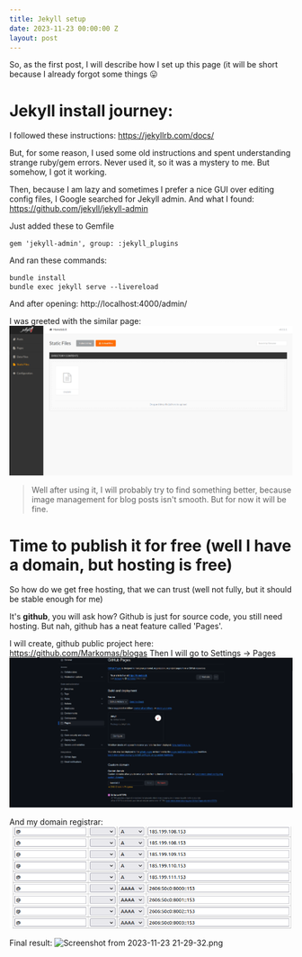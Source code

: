 ```yaml
---
title: Jekyll setup
date: 2023-11-23 00:00:00 Z
layout: post
---
```


So, as the first post, I will describe how I set up this page (it will be short because I already forgot some things 😛

# Jekyll install journey:
I followed these instructions:
https://jekyllrb.com/docs/

But, for some reason, I used some old instructions and spent understanding strange ruby/gem errors. Never used it, so it was a mystery to me.
But somehow, I got it working.

Then, because I am lazy and sometimes I prefer a nice GUI over editing config files, I Google searched for Jekyll admin. 
And what I found: https://github.com/jekyll/jekyll-admin

Just added these to Gemfile
```
gem 'jekyll-admin', group: :jekyll_plugins
```

And ran these commands:

```
bundle install
bundle exec jekyll serve --livereload
```

And after opening:
http://localhost:4000/admin/

I was greeted with the similar page:
![Administrator](/assets/images/posts/2023-11-23-jekyll-setup/admin.png)

> Well after using it, I will probably try to find something better, because image management for blog posts isn't smooth.
> But for now it will be fine.

# Time to publish it for free (well I have a domain, but hosting is free)
So how do we get free hosting, that we can trust (well not fully, but it should be stable enough for me)

It's **github**, you will ask how? Github is just for source code, you still need hosting. But nah, github has a neat feature called 'Pages'.

I will create, github public project here: https://github.com/Markomas/blogas
Then I will go to Settings -> Pages
![Administrator](/assets/images/posts/2023-11-23-jekyll-setup/pages.png)

And my domain registrar:
![iv.lt](/assets/images/posts/2023-11-23-jekyll-setup/iv.png)

Final result:
![Screenshot from 2023-11-23 21-29-32.png](/uploads/Screenshot%20from%202023-11-23%2021-29-32.png)


